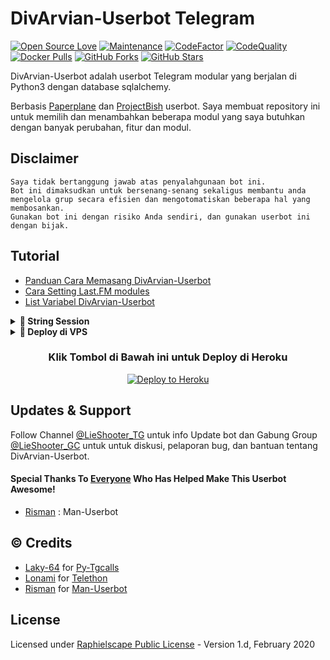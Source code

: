 # DivArvian-Userbot Telegram
[![Open Source Love](https://badges.frapsoft.com/os/v2/open-source.png?v=103)](https://github.com/PXZUpLUK/DivArvian-Userbot)
[![Maintenance](https://img.shields.io/badge/Maintained%3F-Yes-green)](https://GitHub.com/PXZUpLUK/DivArvian-Userbot/graphs/commit-activity)
[![CodeFactor](https://www.codefactor.io/repository/github/PXZUpLUK/DivArvian-Userbot/badge)](https://www.codefactor.io/repository/github/PXZUpLUK/DivArvian-Userbot)
[![CodeQuality](https://img.shields.io/codacy/grade/a723cb464d5a4d25be3152b5d71de82d?color=blue&logo=codacy)](https://app.codacy.com/gh/PXZUpLUK/DivArvian-Userbot/dashboard)
[![Docker Pulls](https://img.shields.io/docker/pulls/PXZUpLUK/DivArvian-Userbot)](https://hub.docker.com/r/PXZUpLUK/DivArvian-Userbot/tags)
[![GitHub Forks](https://img.shields.io/github/forks/PXZUpLUK/DivArvian-Userbot?&logo=github)](https://github.com/PXZUpLUK/DivArvian-Userbot/fork)
[![GitHub Stars](https://img.shields.io/github/stars/PXZUpLUK/DivArvian-Userbot?&logo=github)](https://github.com/PXZUpLUK/DivArvian-Userbot/stargazers)

DivArvian-Userbot adalah userbot Telegram modular yang berjalan di Python3 dengan database sqlalchemy.

Berbasis [Paperplane](https://github.com/RaphielGang/Telegram-UserBot) dan [ProjectBish](https://github.com/adekmaulana/ProjectBish) userbot.
Saya membuat repository ini untuk memilih dan menambahkan beberapa modul yang saya butuhkan dengan banyak perubahan, fitur dan modul.

## Disclaimer

```
Saya tidak bertanggung jawab atas penyalahgunaan bot ini.
Bot ini dimaksudkan untuk bersenang-senang sekaligus membantu anda
mengelola grup secara efisien dan mengotomatiskan beberapa hal yang membosankan.
Gunakan bot ini dengan risiko Anda sendiri, dan gunakan userbot ini dengan bijak.
```

## Tutorial

-  [Panduan Cara Memasang DivArvian-Userbot](https://PXZUpLUK.medium.com/cara-memasang-userbot-telegram-repo-DivArvian-Userbot-deploy-di-heroku-c56d1f8b5537)
-  [Cara Setting Last.FM modules](https://telegra.ph/How-to-set-up-LastFM-module-for-Paperplane-userbot-11-02)
-  [List Variabel DivArvian-Userbot](https://telegra.ph/List-Variabel-Heroku-untuk-DivArvian-Userbot-09-22)

<details>
<summary><b>🔗 String Session</b></summary>
<br>
    
> Anda memerlukan API_ID & API_HASH untuk menghasilkan sesi telethon. ambil APP ID dan API Hash di my.telegram.org
<h4> Generate Session via Repl: </h4>    
<p><a href="https://repl.it/@PXZUpLUK/stringenSession?lite=1&outputonly=1"><img src="https://img.shields.io/badge/Generate%20On%20Repl-blueviolet?style=for-the-badge&logo=appveyor" width="200""/></a></p>
<h4> Generate Session via Telegram StringGen Bot: </h4>    
<p><a href="https://t.me/StringManRobot"><img src="https://img.shields.io/badge/TG%20String%20Gen%20Bot-blueviolet?style=for-the-badge&logo=appveyor" width="200""/></a></p>
    
</details>

<details>
<summary><b>🔗 Deploy di VPS</b></summary>
<br>
    
### REQUIREMENTS PACKAGE !
-  Update & upgrade VPS anda `sudo apt update && upgrade -y`
-  Install Git `sudo apt install git -y`
-  Install Python3 `sudo apt install python3`
-  Install PIP / PIP3 `sudo apt install python3-pip`
-  Install NodeJs 16.X `curl -fsSL https://deb.nodesource.com/setup_16.x | sudo bash -` then do `sudo apt install -y nodejs vim`
-  Install FFMPEG `sudo apt install tree wget2 p7zip-full jq ffmpeg wget git -y`
-  Install Chrome `wget https://dl.google.com/linux/direct/google-chrome-stable_current_amd64.deb` lalu ketik `sudo apt install ./google-chrome-stable_current_amd64.deb`

### Tutorial Deploy di VPS

-  `git clone https://github.com/PXZUpLUK/DivArvian-Userbot`
-  `cd DivArvian-Userbot`
-  `pip3 install -r requirements.txt`
-  `mv sample_config.env config.env`
-  edit config.env Anda dan isi VARS menggunakan `nano config.env` `CTRL + S ` untuk menyimpan VARS Anda, gunakan `CTRL + X` untuk keluar dan kembali ke direktori DivArvian-Userbot
-  Buka SCRREN di VPS Anda `screen -S DivArvian-Userbot`
-  Kemudian gunakan perintah ini untuk menyebarkan DivArvian-Userbot `python3 -m userbot`

</details>

<h3 align="center">Klik Tombol di Bawah ini untuk Deploy di Heroku</h3>
<p align="center"><a href="https://heroku.com/deploy?template=https://github.com/PXZUpLUK/DivArvian-Userbot/tree/DivArvian-Userbot"><img src="https://www.herokucdn.com/deploy/button.png" alt="Deploy to Heroku" target="_blank"/></a></p>

## Updates & Support

Follow Channel [@LieShooter_TG](https://t.me/LieShooter_TG) untuk info Update bot dan Gabung Group [@LieShooter_GC](https://t.me/LieShooter_GC) untuk untuk diskusi, pelaporan bug, dan bantuan tentang DivArvian-Userbot.

#### Special Thanks To [Everyone](https://github.com/PXZUpLUK/DivArvian-Userbot/graphs/contributors) Who Has Helped Make This Userbot Awesome!
-  [Risman](https://github.com/mrismanaziz/Man-Userbot) :  Man-Userbot

## © Credits
-  [Laky-64](https://github.com/Laky-64) for [Py-Tgcalls](https://github.com/pytgcalls/pytgcalls)
-  [Lonami](https://github.com/LonamiWebs/) for [Telethon](https://github.com/LonamiWebs/Telethon)
-  [Risman](https://github.com/mrismanaziz) for [Man-Userbot](https://github.com/mrismanaziz/Man-Userbot)

## License
Licensed under [Raphielscape Public License](https://github.com/PXZUpLUK/DivArvian-Userbot/blob/DivArvian-Userbot/LICENSE) - Version 1.d, February 2020
